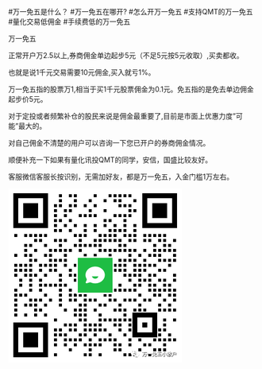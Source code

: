 #万一免五是什么？
#万一免五在哪开?
#怎么开万一免五
#支持QMT的万一免五
#量化交易低佣金
#手续费低的万一免五



万一免五


正常开户万2.5以上,券商佣金单边起步5元（不足5元按5元收取）,买卖都收。

也就是说1千元交易需要10元佣金,买入就亏1%。

万一免五指的股票万1,相当于买1千元股票佣金为0.1元。免五指的是免去单边佣金起步价5元。

对于定投或者频繁补仓的股民来说是佣金最重要了,目前是市面上优惠力度”可能”最大的。

对自己佣金不清楚的用户可以咨询一下您已开户的券商佣金情况。

顺便补充一下如果有量化讯投QMT的同学，安信，国盛比较友好。

客服微信客服长按识别，无需加好友，都是万一免五，入金门槛1万左右。

![](https://raw.githubusercontent.com/wangnian94/-/main/%E5%AE%A2%E6%9C%8D%E4%BA%8C%E7%BB%B4%E7%A0%81.png)
